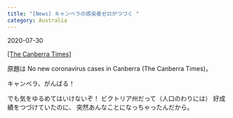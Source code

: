 ```yaml
---
title: "[News] キャンベラの感染者ゼロがつづく "
category: Australia
---
```


2020-07-30

[[The Canberra Times]](https://www.canberratimes.com.au/story/6855026/no-new-covid-19-cases-in-the-act/) 

 原題は No new coronavirus cases in Canberra
(The Canberra Times)。

 キャンベラ、がんばる！

 でも気をゆるめてはいけないぞ！
ビクトリア州だって（人口のわりには）
好成績をつづけていたのに、
突然あんなことになっちゃったんだから。

